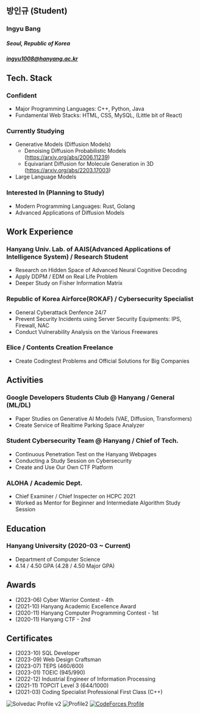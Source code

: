 ## 방인규 (Student)
### Ingyu Bang
##### Seoul, Republic of Korea
##### ingyu1008@hanyang.ac.kr

## Tech. Stack
### Confident
- Major Programming Languages: C++, Python, Java
- Fundamental Web Stacks: HTML, CSS, MySQL, (Little bit of React)
### Currently Studying
- Generative Models (Diffusion Models)
  - Denoising Diffusion Probabilistic Models (https://arxiv.org/abs/2006.11239)
  - Equivariant Diffusion for Molecule Generation in 3D (https://arxiv.org/abs/2203.17003)
- Large Language Models
### Interested In (Planning to Study)
- Modern Programming Languages: Rust, Golang
- Advanced Applications of Diffusion Models

## Work Experience
### Hanyang Univ. Lab. of AAIS(Advanced Applications of Intelligence System) / Research Student
- Research on Hidden Space of Advanced Neural Cognitive Decoding
- Apply DDPM / EDM on Real Life Problem
- Deeper Study on Fisher Information Matrix

### Republic of Korea Airforce(ROKAF) / Cybersecurity Specialist
- General Cyberattack Denfence 24/7
- Prevent Security Incidents using Server Security Equipments: IPS, Firewall, NAC
- Conduct Vulnerability Analysis on the Various Freewares

### Elice / Contents Creation Freelance
- Create Codingtest Problems and Official Solutions for Big Companies

## Activities

### Google Developers Students Club @ Hanyang / General (ML/DL)
- Paper Studies on Generative AI Models (VAE, Diffusion, Transformers)
- Create Service of Realtime Parking Space Analyzer

### Student Cybersecurity Team @ Hanyang / Chief of Tech.
- Continuous Penetration Test on the Hanyang Webpages
- Conducting a Study Session on Cybersecurity
- Create and Use Our Own CTF Platform

### ALOHA / Academic Dept.
- Chief Examiner / Chief Inspecter on HCPC 2021
- Worked as Mentor for Beginner and Intermediate Algorithm Study Session

## Education
### Hanyang University (2020-03 ~ Current)
- Department of Computer Science
- 4.14 / 4.50 GPA (4.28 / 4.50 Major GPA)

## Awards
- (2023-06) Cyber Warrior Contest - 4th
- (2021-10) Hanyang Academic Excellence Award
- (2020-11) Hanyang Computer Programming Contest - 1st
- (2020-11) Hanyang CTF - 2nd

## Certificates
- (2023-10) SQL Developer
- (2023-09) Web Design Craftsman
- (2023-07) TEPS (460/600)
- (2023-01) TOEIC (945/990)
- (2022-12) Industrial Engineer of Information Processing
- (2021-11) TOPCIT Level 3 (644/1000)
- (2021-03) Coding Specialist Professional First Class (C++)

<!--
[![Hits](https://hits.seeyoufarm.com/api/count/incr/badge.svg?url=https%3A%2F%2Fgithub.com%2Fingyu1008)](https://github.com/ingyu1008)
[![trophy](https://github-profile-trophy.vercel.app/?username=ingyu1008&row=2&column=3&theme=flat)](https://github.com/ryo-ma/github-profile-trophy)
[![streak](https://github-readme-streak-stats.herokuapp.com/?user=ingyu1008)](https://github.com/ingyu1008) -->
<!-- ![Solvedac Profile](http://mazassumnida.wtf/api/v2/generate_badge?boj=ingyu1008) -->
![Solvedac Profile v2](https://github-readme-solvedac.hyp3rflow.vercel.app/api/?handle=ingyu1008)
![Profile2](https://github-readme-stats.vercel.app/api?username=ingyu1008&show_icons=true&hide_border=true&count_private=true)
[![CodeForces Profile](http://cf.leed.at?id=MatWhyTle)](https://codeforces.com/profile/MatWhyTle)
<!--![Codeforces Graph](https://github.com/ingyu1008/Algorithm-Problem-Solving/blob/master/cfStats.svg)-->
<!--
### Awards / Activities
 - **\[Inscrutable\]** 알고리즘 문제 풀이 관련 유틸 제공 사이트 백엔드 개발
 - UCPC 2020 예선 61위(본선 진출)
 - UCPC 2020 본선 92위
 - UCPC 2021 예선 63위
 - 2020 ICPC 인터넷 예선 65위
 - 2021 ICPC 인터넷 예선 50위(본선 진출)
 - 2021 ICPC Asia Seoul Regional 27위(교내 3위)
 - SKH 2020 Algorithm Contest 8위(Intermediate Division)
 - SKH 2020 Algorithm Marathon 9위
 - HCPC(제7회 한양대학교 프로그래밍 경시대회) 2020 Beginner Division 1위
 - 주간 알로하(한양대학교  교내 동아리 프로그래밍 대회) 1차~4차 출제 및 검수
 - HCPC(제8회 한양대학교 프로그래밍 경시대회) 2021 출제위원장
 - HCPC(제8회 한양대학교 프로그래밍 경시대회) 2021 검수위원장
 - SKH (숭고한 연합 알고리즘 콘테스트) 2022 출제 및 검수
 - 제3회 보라매컵 예선 및 본선(Solved.ac Arena #20) 검수
 - 망0가컵 -Prologue-(Solved.ac Arena #22) 검수
 - 제3회 초콜릿컵(Solved.ac Arena #23) 검수
 - HCTF(제3회 한양대학교 교내 해킹방어대회) 2020 Beginner Session 2위
 - 제 2회 PMCC Beginner Division 1위
 - TOPCIT 수준 3 (644점)
 - Solved.ac 레이팅 2767(Ruby V, 69위, 상위 약 0.09%)
 - Codeforces 탑 레이팅 1825(Expert, 상위 약 8%)
 - 제9회 공군사이버전사경연대회(해킹방어대회) 사이버작전센터장상 (4위)
-->

<!--START_SECTION:waka-->
<!--
![Code Time](http://img.shields.io/badge/Code%20Time-349%20hrs%2049%20mins-blue)

![Profile Views](http://img.shields.io/badge/Profile%20Views-3-blue)

![Lines of code](https://img.shields.io/badge/From%20Hello%20World%20I%27ve%20Written-621%20Thousand%20lines%20of%20code-blue)

**I'm an Early 🐤** 

```text
🌞 Morning    103 commits    ████████████░░░░░░░░░░░░░   49.52% 
🌆 Daytime    46 commits     █████░░░░░░░░░░░░░░░░░░░░   22.12% 
🌃 Evening    39 commits     ████░░░░░░░░░░░░░░░░░░░░░   18.75% 
🌙 Night      20 commits     ██░░░░░░░░░░░░░░░░░░░░░░░   9.62%

```
📅 **I'm Most Productive on Wednesday** 

```text
Monday       34 commits     ████░░░░░░░░░░░░░░░░░░░░░   16.35% 
Tuesday      25 commits     ███░░░░░░░░░░░░░░░░░░░░░░   12.02% 
Wednesday    43 commits     █████░░░░░░░░░░░░░░░░░░░░   20.67% 
Thursday     32 commits     ███░░░░░░░░░░░░░░░░░░░░░░   15.38% 
Friday       20 commits     ██░░░░░░░░░░░░░░░░░░░░░░░   9.62% 
Saturday     26 commits     ███░░░░░░░░░░░░░░░░░░░░░░   12.5% 
Sunday       28 commits     ███░░░░░░░░░░░░░░░░░░░░░░   13.46%

```


📊 **This Week I Spent My Time On** 

```text
⌚︎ Time Zone: Asia/Seoul

💬 Programming Languages: 
No Activity Tracked This Week

🔥 Editors: 
No Activity Tracked This Week

🐱‍💻 Projects: 
No Activity Tracked This Week

💻 Operating System: 
No Activity Tracked This Week

```

**I Mostly Code in C++** 

```text
C++                      6 repos             ██████████░░░░░░░░░░░░░░░   40.0% 
Java                     3 repos             █████░░░░░░░░░░░░░░░░░░░░   20.0% 
HTML                     1 repo              █░░░░░░░░░░░░░░░░░░░░░░░░   6.67% 
Python                   1 repo              █░░░░░░░░░░░░░░░░░░░░░░░░   6.67% 
Hack                     1 repo              █░░░░░░░░░░░░░░░░░░░░░░░░   6.67%

```


 Last Updated on 22/10/2022 18:54:42 UTC
<!--END_SECTION:waka-->
